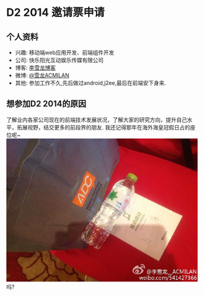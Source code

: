 # D2 2014 邀请票申请

## 个人资料

- 兴趣: 移动端web应用开发、前端组件开发
- 公司: 快乐阳光互动娱乐传媒有限公司
- 博客: [李雪龙博客](http://www.cnblogs.com/acmilan/)  
- 微博: [@雪龙ACMILAN](http://weibo.com/541427366) 
- 其他: 参加工作不久,先后做过android,j2ee,最后在前端安下身来.

## 想参加D2 2014的原因
了解业内各家公司现在的前端技术发展状况，了解大家的研究方向，提升自己水平，拓展视野，结交更多的前段界的朋友.
我还记得那年在海外海皇冠假日占的座位呢~![海外海皇冠假日](../assets/img/d2201301.jpg)吗?

